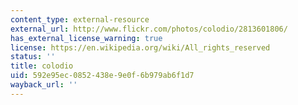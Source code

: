 ```yaml
---
content_type: external-resource
external_url: http://www.flickr.com/photos/colodio/2813601806/
has_external_license_warning: true
license: https://en.wikipedia.org/wiki/All_rights_reserved
status: ''
title: colodio
uid: 592e95ec-0852-438e-9e0f-6b979ab6f1d7
wayback_url: ''
---
```

